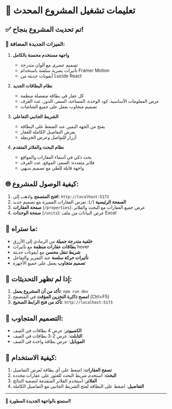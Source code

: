 # 🚀 تعليمات تشغيل المشروع المحدث

## ✅ تم تحديث المشروع بنجاح!

### 🎯 الميزات الجديدة المضافة:

1. **واجهة مستخدم محسنة بالكامل**
   - تصميم عصري مع ألوان متدرجة
   - تأثيرات بصرية سلسة باستخدام Framer Motion
   - أيقونات حديثة من Lucide React

2. **نظام البطاقات الجديد**
   - كل عقار في بطاقة منفصلة منظمة
   - عرض المعلومات الأساسية: كود الوحدة، المساحة، السعر، الدور، عدد الغرف
   - تصميم متجاوب يعمل على جميع الشاشات

3. **الشريط الجانبي التفاعلي**
   - يفتح من الجهة اليمين عند الضغط على البطاقة
   - يعرض التفاصيل الكاملة للعقار
   - أزرار للتواصل وعرض الخريطة

4. **نظام البحث والفلاتر المتقدم**
   - بحث ذكي في أسماء العقارات والمواقع
   - فلاتر متعددة: السعر، الموقع، عدد الغرف
   - واجهة قابلة للطي مع تصميم بديهي

## 🌐 كيفية الوصول للمشروع:

1. **افتح المتصفح** واذهب إلى: `http://localhost:5173`
2. **الصفحة الرئيسية** (`/`): تعرض العقارات المميزة مع تصميم جديد
3. **صفحة العقارات** (`/properties`): عرض جميع العقارات مع البحث والفلاتر
4. **صفحة الوحدات** (`/units`): عرض البيانات من ملف Excel

## 🎨 ما ستراه:

- **خلفية متدرجة جميلة** من الرمادي إلى الأزرق
- **بطاقات عقارات منظمة** مع تأثيرات hover
- **شريط تنقل محسن** مع أيقونات حديثة
- **تأثيرات حركة سلسة** عند التمرير والتفاعل
- **تصميم متجاوب** يعمل على جميع الأجهزة

## 🔧 إذا لم تظهر التحديثات:

1. **تأكد من أن المشروع يعمل**: `npm run dev`
2. **امسح ذاكرة التخزين المؤقت** في المتصفح (Ctrl+F5)
3. **تأكد من فتح الرابط الصحيح**: `http://localhost:5173`

## 📱 التصميم المتجاوب:

- **الكمبيوتر**: عرض 4 بطاقات في الصف
- **التابلت**: عرض 2-3 بطاقات في الصف  
- **الموبايل**: عرض بطاقة واحدة في الصف

## 🎯 كيفية الاستخدام:

1. **تصفح العقارات**: اضغط على أي بطاقة لعرض التفاصيل
2. **البحث**: استخدم شريط البحث للعثور على عقارات محددة
3. **الفلاتر**: استخدم الفلاتر المتقدمة لتصفية النتائج
4. **التفاصيل**: اضغط على البطاقة لفتح الشريط الجانبي مع التفاصيل الكاملة

---

**🎉 استمتع بالواجهة الجديدة المطورة!**
